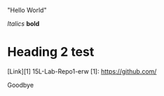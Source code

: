 
"Hello World"

*Italics* **bold**


# Heading 2 test

[Link][1]
15L-Lab-Repo1-erw
[1]: https://github.com/

Goodbye
